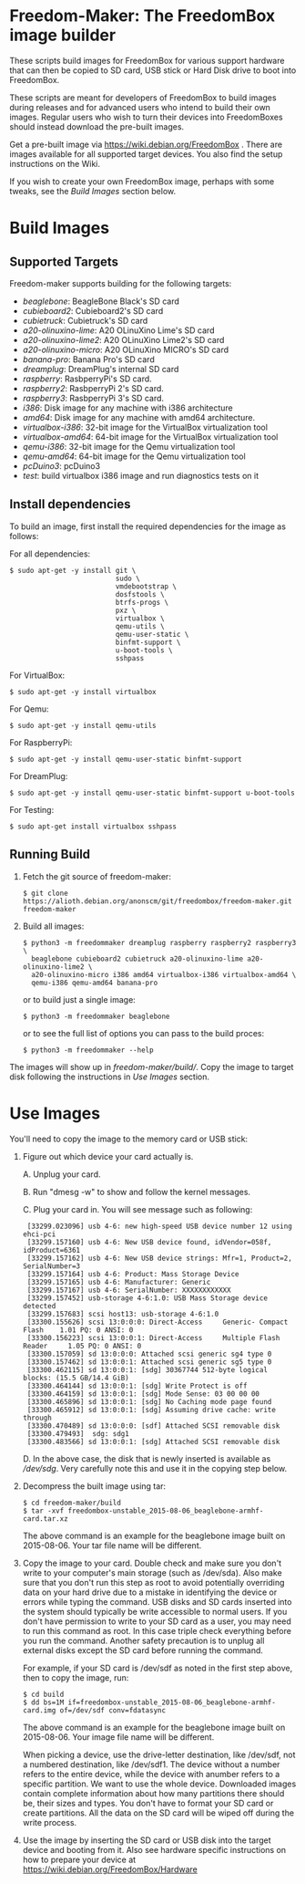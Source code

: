 # Freedom-Maker: The FreedomBox image builder

These scripts build images for FreedomBox for various support hardware
that can then be copied to SD card, USB stick or Hard Disk drive to
boot into FreedomBox.

These scripts are meant for developers of FreedomBox to build images
during releases and for advanced users who intend to build their own
images.  Regular users who wish to turn their devices into
FreedomBoxes should instead download the pre-built images.

Get a pre-built image via https://wiki.debian.org/FreedomBox .  There
are images available for all supported target devices.  You also find
the setup instructions on the Wiki.

If you wish to create your own FreedomBox image, perhaps with some
tweaks, see the *Build Images* section below.

# Build Images

## Supported Targets

Freedom-maker supports building for the following targets:

- *beaglebone*: BeagleBone Black's SD card
- *cubieboard2*: Cubieboard2's SD card
- *cubietruck*: Cubietruck's SD card
- *a20-olinuxino-lime*: A20 OLinuXino Lime's SD card
- *a20-olinuxino-lime2*: A20 OLinuXino Lime2's SD card
- *a20-olinuxino-micro*: A20 OLinuXino MICRO's SD card
- *banana-pro*: Banana Pro's SD card
- *dreamplug*: DreamPlug's internal SD card
- *raspberry*: RasbperryPi's SD card.
- *raspberry2*: RasbperryPi 2's SD card.
- *raspberry3*: RasbperryPi 3's SD card.
- *i386*: Disk image for any machine with i386 architecture
- *amd64*: Disk image for any machine with amd64 architecture.
- *virtualbox-i386*: 32-bit image for the VirtualBox virtualization tool
- *virtualbox-amd64*: 64-bit image for the VirtualBox virtualization tool
- *qemu-i386*: 32-bit image for the Qemu virtualization tool
- *qemu-amd64*: 64-bit image for the Qemu virtualization tool
- *pcDuino3*: pcDuino3  
- *test*: build virtualbox i386 image and run diagnostics tests on it

## Install dependencies

To build an image, first install the required dependencies for the
image as follows:

For all dependencies:
```shell
$ sudo apt-get -y install git \
                          sudo \
                          vmdebootstrap \
                          dosfstools \
                          btrfs-progs \
                          pxz \
                          virtualbox \
                          qemu-utils \
                          qemu-user-static \
                          binfmt-support \
                          u-boot-tools \
                          sshpass
```

For VirtualBox:
```
$ sudo apt-get -y install virtualbox
```

For Qemu:
```
$ sudo apt-get -y install qemu-utils
```

For RaspberryPi:
```
$ sudo apt-get -y install qemu-user-static binfmt-support
```

For DreamPlug:
```
$ sudo apt-get -y install qemu-user-static binfmt-support u-boot-tools
```

For Testing:
```
$ sudo apt-get install virtualbox sshpass
```

## Running Build

1. Fetch the git source of freedom-maker:
    ```
    $ git clone https://alioth.debian.org/anonscm/git/freedombox/freedom-maker.git freedom-maker
    ```

2. Build all images:
    ```
    $ python3 -m freedommaker dreamplug raspberry raspberry2 raspberry3 \
      beaglebone cubieboard2 cubietruck a20-olinuxino-lime a20-olinuxino-lime2 \
      a20-olinuxino-micro i386 amd64 virtualbox-i386 virtualbox-amd64 \
      qemu-i386 qemu-amd64 banana-pro
    ```

    or to build just a single image:
    ```
    $ python3 -m freedommaker beaglebone
    ```

    or to see the full list of options you can pass to the build proces:
    ```
    $ python3 -m freedommaker --help
    ```

The images will show up in *freedom-maker/build/*. Copy the image to
target disk following the instructions in *Use Images* section.

# Use Images

You'll need to copy the image to the memory card or USB stick:

1. Figure out which device your card actually is.

    A. Unplug your card.

    B. Run "dmesg -w" to show and follow the kernel messages.

    C. Plug your card in.  You will see message such as following:

        [33299.023096] usb 4-6: new high-speed USB device number 12 using ehci-pci
        [33299.157160] usb 4-6: New USB device found, idVendor=058f, idProduct=6361
        [33299.157162] usb 4-6: New USB device strings: Mfr=1, Product=2, SerialNumber=3
        [33299.157164] usb 4-6: Product: Mass Storage Device
        [33299.157165] usb 4-6: Manufacturer: Generic
        [33299.157167] usb 4-6: SerialNumber: XXXXXXXXXXXX
        [33299.157452] usb-storage 4-6:1.0: USB Mass Storage device detected
        [33299.157683] scsi host13: usb-storage 4-6:1.0
        [33300.155626] scsi 13:0:0:0: Direct-Access     Generic- Compact Flash    1.01 PQ: 0 ANSI: 0
        [33300.156223] scsi 13:0:0:1: Direct-Access     Multiple Flash Reader     1.05 PQ: 0 ANSI: 0
        [33300.157059] sd 13:0:0:0: Attached scsi generic sg4 type 0
        [33300.157462] sd 13:0:0:1: Attached scsi generic sg5 type 0
        [33300.462115] sd 13:0:0:1: [sdg] 30367744 512-byte logical blocks: (15.5 GB/14.4 GiB)
        [33300.464144] sd 13:0:0:1: [sdg] Write Protect is off
        [33300.464159] sd 13:0:0:1: [sdg] Mode Sense: 03 00 00 00
        [33300.465896] sd 13:0:0:1: [sdg] No Caching mode page found
        [33300.465912] sd 13:0:0:1: [sdg] Assuming drive cache: write through
        [33300.470489] sd 13:0:0:0: [sdf] Attached SCSI removable disk
        [33300.479493]  sdg: sdg1
        [33300.483566] sd 13:0:0:1: [sdg] Attached SCSI removable disk

    D. In the above case, the disk that is newly inserted is available
       as */dev/sdg*.  Very carefully note this and use it in the
       copying step below.

2. Decompress the built image using tar:
    ```
    $ cd freedom-maker/build
    $ tar -xvf freedombox-unstable_2015-08-06_beaglebone-armhf-card.tar.xz
    ```

   The above command is an example for the beaglebone image built on
   2015-08-06.  Your tar file name will be different.

3. Copy the image to your card.  Double check and make sure you don't
   write to your computer's main storage (such as /dev/sda).  Also
   make sure that you don't run this step as root to avoid potentially
   overriding data on your hard drive due to a mistake in identifying
   the device or errors while typing the command.  USB disks and SD
   cards inserted into the system should typically be write accessible
   to normal users. If you don't have permission to write to your SD
   card as a user, you may need to run this command as root.  In this
   case triple check everything before you run the command.  Another
   safety precaution is to unplug all external disks except the SD
   card before running the command.

   For example, if your SD card is /dev/sdf as noted in the first step
   above, then to copy the image, run:
    ```
    $ cd build
    $ dd bs=1M if=freedombox-unstable_2015-08-06_beaglebone-armhf-card.img of=/dev/sdf conv=fdatasync
    ```

   The above command is an example for the beaglebone image built on
   2015-08-06.  Your image file name will be different.

   When picking a device, use the drive-letter destination, like
   /dev/sdf, not a numbered destination, like /dev/sdf1.  The device
   without a number refers to the entire device, while the device with
   anumber refers to a specific partition.  We want to use the whole
   device.  Downloaded images contain complete information about how
   many partitions there should be, their sizes and types. You don't
   have to format your SD card or create partitions. All the data on
   the SD card will be wiped off during the write process.

4. Use the image by inserting the SD card or USB disk into the target
   device and booting from it.  Also see hardware specific
   instructions on how to prepare your device at
   https://wiki.debian.org/FreedomBox/Hardware
